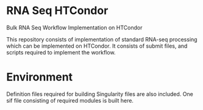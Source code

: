 # RNA Seq HTCondor
Bulk RNA Seq Workflow Implementation on HTCondor

This repository consists of implementation of standard RNA-seq processing which can be implemented on HTCondor. It consists of submit files, and scripts required to implement the workflow. 

# Environment 
Definition files required for building Singularity files are also included. One sif file consisting of required modules is built here. 
